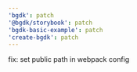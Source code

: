 ```yaml
---
'bgdk': patch
'@bgdk/storybook': patch
'bgdk-basic-example': patch
'create-bgdk': patch
---
```


fix: set public path in webpack config
